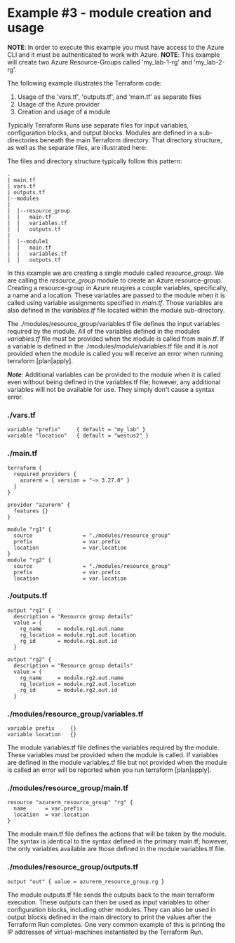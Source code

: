 # Example #3 - module creation and usage
**NOTE**: In order to execute this example you must have access to the Azure CLI and it must be authenticated to work with Azure.
**NOTE**: This example will create two Azure Resource-Groups called 'my_lab-1-rg' and 'my_lab-2-rg'.

The following example illustrates the Terraform code:
1. Usage of the 'vars.tf', 'outputs.tf', and 'main.tf' as separate files
2. Usage of the Azure provider
3. Creation and usage of a module

Typically Terraform Runs use separate files for input variables, configuration blocks, and output blocks. Modules are defined in a sub-directories beneath the main Terraform directory. That directory structure, as well as the separate files, are illustrated here:

The files and directory structure typically follow this pattern:
```
.
| main.tf
| vars.tf
| outputs.tf
|--modules
|
|  |--resource_group
|  |   main.tf
|  |   variables.tf
|  |   outputs.tf
|
|  |--module1
|  |   main.tf
|  |   variables.tf
|  |   outputs.tf
```

In this example we are creating a single module called *resource_group*. We are calling the *resource_group* module to create an Azure resource-group. Creating a resource-group in Azure reuqires a couple variables, specifically, a name and a location. These variables are passed to the module when it is called using variable assignments specified in *main.tf*. Those variables are also defined in the *variables.tf* file located within the module sub-directory.

The ./modules/resource_group/variables.tf file defines the input variables required by the module. All of the variables defined in the modules *variables.tf* file must be provided when the module is called from main.tf. If a variable is defined in the ./modules/*module*/variables.tf file and it is *not* provided when the module is called you will receive an error when running terraform [plan|apply].

***Note***: Additional variables can be provided to the module when it is called even without being defined in the variables.tf file; however, any additional variables will not be available for use. They simply don't cause a syntax error.

### ./vars.tf
```
variable "prefix"     { default = "my_lab" }
variable "location"   { default = "westus2" }
```

### ./main.tf
```
terraform {
  required_providers {
    azurerm = { version = "~> 3.27.0" }
  }
}

provider "azurerm" {
  features {}
}

module "rg1" {
  source                = "./modules/resource_group"
  prefix                = var.prefix
  location              = var.location
}
module "rg2" {
  source                = "./modules/resource_group"
  prefix                = var.prefix
  location              = var.location
```

### ./outputs.tf
```
output "rg1" {
  description = "Resource group details"
  value = {
    rg_name     = module.rg1.out.name
    rg_location = module.rg1.out.location
    rg_id       = module.rg1.out.id
  }

output "rg2" {
  description = "Resource group details"
  value = {
    rg_name     = module.rg2.out.name
    rg_location = module.rg2.out.location
    rg_id       = module.rg2.out.id
  }
```

### ./modules/resource_group/variables.tf
```
variable prefix     {}
variable location   {}
```

The module variables.tf file defines the variables required by the module. These variables *must* be provided when the module is called. If variables are defined in the module variables.tf file but not provided when the module is called an error will be reported when you run terraform [plan|apply].

### ./modules/resource_group/main.tf
```
resource "azurerm_resource_group" "rg" {
  name      = var.prefix
  location  = var.location
}
```

The module main.tf file defines the actions that will be taken by the module. The syntax is identical to the syntax defined in the primary main.tf; however, the only variables available are those defined in the module variables.tf file.

### ./modules/resource_group/outputs.tf
```
output "out" { value = azurerm_resource_group.rg }
```

The module outputs.tf file sends the outputs back to the main terraform execution. These outputs can then be used as input variables to other configuration blocks, including other modules. They can also be used in output blocks defined in the main directory to print the values after the Terraform Run completes. One very common example of this is printing the IP addresses of virtual-machines instantiated by the Terraform Run.